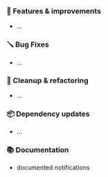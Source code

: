 ### 🚀 Features & improvements

- ...

### 🪛 Bug Fixes

- ...

### 🧽 Cleanup & refactoring

- ...

### 📦 Dependency updates

- ...

### 📚 Documentation

- documented notifications